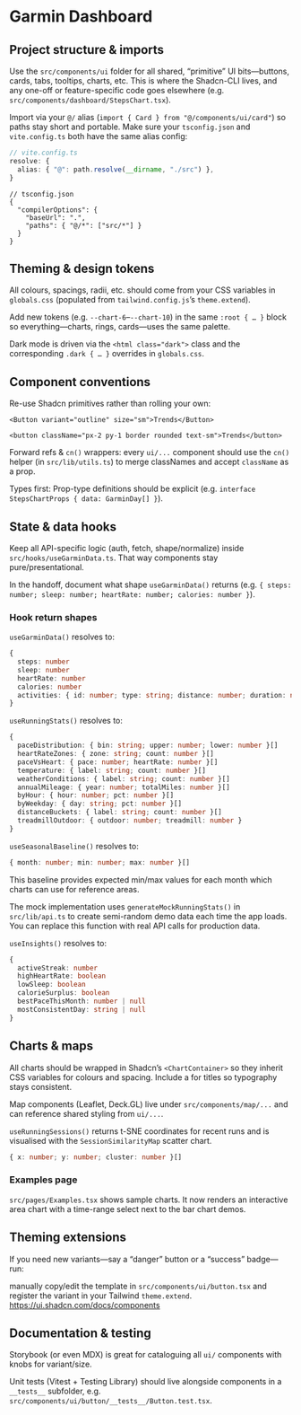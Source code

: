 # Garmin Dashboard

## Project structure & imports
Use the `src/components/ui` folder for all shared, “primitive” UI bits—buttons, cards, tabs, tooltips, charts, etc. This is where the Shadcn-CLI lives, and any one-off or feature-specific code goes elsewhere (e.g. `src/components/dashboard/StepsChart.tsx`).

Import via your `@/` alias (`import { Card } from "@/components/ui/card"`) so paths stay short and portable.
Make sure your `tsconfig.json` and `vite.config.ts` both have the same alias config:

```ts
// vite.config.ts
resolve: {
  alias: { "@": path.resolve(__dirname, "./src") },
}
```
```jsonc
// tsconfig.json
{
  "compilerOptions": {
    "baseUrl": ".",
    "paths": { "@/*": ["src/*"] }
  }
}
```

## Theming & design tokens
All colours, spacings, radii, etc. should come from your CSS variables in `globals.css` (populated from `tailwind.config.js`’s `theme.extend`).

Add new tokens (e.g. `--chart-6`–`--chart-10`) in the same `:root { … }` block so everything—charts, rings, cards—uses the same palette.

Dark mode is driven via the `<html class="dark">` class and the corresponding `.dark { … }` overrides in `globals.css`.

## Component conventions
Re-use Shadcn primitives rather than rolling your own:

```tsx
<Button variant="outline" size="sm">Trends</Button>
```

```tsx
<button className="px-2 py-1 border rounded text-sm">Trends</button>
```

Forward refs & `cn()` wrappers: every `ui/...` component should use the `cn()` helper (in `src/lib/utils.ts`) to merge classNames and accept `className` as a prop.

Types first: Prop-type definitions should be explicit (e.g. `interface StepsChartProps { data: GarminDay[] }`).

## State & data hooks
Keep all API-specific logic (auth, fetch, shape/normalize) inside `src/hooks/useGarminData.ts`. That way components stay pure/presentational.

In the handoff, document what shape `useGarminData()` returns (e.g. `{ steps: number; sleep: number; heartRate: number; calories: number }`).

### Hook return shapes

`useGarminData()` resolves to:

```ts
{
  steps: number
  sleep: number
  heartRate: number
  calories: number
  activities: { id: number; type: string; distance: number; duration: number; date: string }[]
}
```

`useRunningStats()` resolves to:

```ts
{
  paceDistribution: { bin: string; upper: number; lower: number }[]
  heartRateZones: { zone: string; count: number }[]
  paceVsHeart: { pace: number; heartRate: number }[]
  temperature: { label: string; count: number }[]
  weatherConditions: { label: string; count: number }[]
  annualMileage: { year: number; totalMiles: number }[]
  byHour: { hour: number; pct: number }[]
  byWeekday: { day: string; pct: number }[]
  distanceBuckets: { label: string; count: number }[]
  treadmillOutdoor: { outdoor: number; treadmill: number }
}
```

`useSeasonalBaseline()` resolves to:

```ts
{ month: number; min: number; max: number }[]
```


This baseline provides expected min/max values for each month which charts can
use for reference areas.

The mock implementation uses `generateMockRunningStats()` in `src/lib/api.ts` to
create semi-random demo data each time the app loads. You can replace this
function with real API calls for production data.

`useInsights()` resolves to:

```ts
{
  activeStreak: number
  highHeartRate: boolean
  lowSleep: boolean
  calorieSurplus: boolean
  bestPaceThisMonth: number | null
  mostConsistentDay: string | null
}
```

## Charts & maps
All charts should be wrapped in Shadcn’s `<ChartContainer>` so they inherit CSS variables for colours and spacing. Include a <ChartHeader> for titles so typography stays consistent.

Map components (Leaflet, Deck.GL) live under `src/components/map/...` and can reference shared styling from `ui/...`.

`useRunningSessions()` returns t-SNE coordinates for recent runs and is visualised with the `SessionSimilarityMap` scatter chart.

```ts
{ x: number; y: number; cluster: number }[]
```

### Examples page
`src/pages/Examples.tsx` shows sample charts. It now renders an interactive area chart with a time-range select next to the bar chart demos.

## Theming extensions
If you need new variants—say a “danger” button or a “success” badge—run:

 manually copy/edit the template in `src/components/ui/button.tsx` and register the variant in your Tailwind `theme.extend`.
https://ui.shadcn.com/docs/components

## Documentation & testing
Storybook (or even MDX) is great for cataloguing all `ui/` components with knobs for variant/size.

Unit tests (Vitest + Testing Library) should live alongside components in a `__tests__` subfolder, e.g. `src/components/ui/button/__tests__/Button.test.tsx`.

